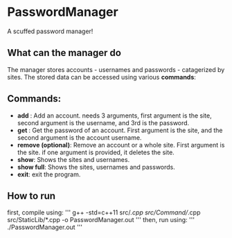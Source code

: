 # PasswordManager
A scuffed password manager!

## What can the manager do
The manager stores accounts - usernames and passwords - catagerized by sites.
The stored data can be accessed using various **commands**:

## Commands:
- **add <site> <username> <password>**: Add an account. needs 3 arguments, first argument is the site, second argument is the username, and 3rd is the password.
- **get <site> <username>**: Get the password of an account. First argument is the site, and the second argument is the account username.
- **remove <site> <username>(optional)**: Remove an account or a whole site. First argument is the site. if one argument is provided, it deletes the site.
- **show**: Shows the sites and usernames.
- **show full**: Shows the sites, usernames and passwords.
- **exit**: exit the program.

## How to run
first, compile using:
'''
g++ -std=c++11 src/*.cpp src/Command/*.cpp src/StaticLib/*.cpp -o PasswordManager.out
'''
then, run using:
'''
./PasswordManager.out
'''
